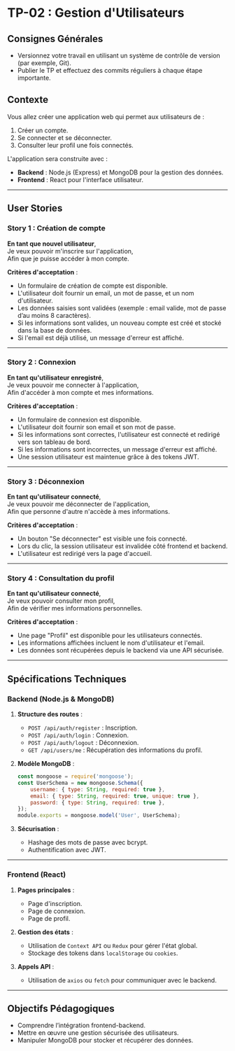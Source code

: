 # **TP-02 : Gestion d'Utilisateurs**

## **Consignes Générales**
- Versionnez votre travail en utilisant un système de contrôle de version (par exemple, Git).  
- Publier le TP et effectuez des commits réguliers à chaque étape importante.

## **Contexte**
Vous allez créer une application web qui permet aux utilisateurs de :  
1. Créer un compte.  
2. Se connecter et se déconnecter.  
3. Consulter leur profil une fois connectés.

L'application sera construite avec :  
- **Backend** : Node.js (Express) et MongoDB pour la gestion des données.  
- **Frontend** : React pour l'interface utilisateur.

---

## **User Stories**

### **Story 1 : Création de compte**
**En tant que nouvel utilisateur**,  
Je veux pouvoir m'inscrire sur l'application,  
Afin que je puisse accéder à mon compte.  

**Critères d'acceptation** :  
- Un formulaire de création de compte est disponible.  
- L'utilisateur doit fournir un email, un mot de passe, et un nom d'utilisateur.  
- Les données saisies sont validées (exemple : email valide, mot de passe d’au moins 8 caractères).  
- Si les informations sont valides, un nouveau compte est créé et stocké dans la base de données.  
- Si l'email est déjà utilisé, un message d'erreur est affiché.  

---

### **Story 2 : Connexion**
**En tant qu'utilisateur enregistré**,  
Je veux pouvoir me connecter à l'application,  
Afin d'accéder à mon compte et mes informations.  

**Critères d'acceptation** :  
- Un formulaire de connexion est disponible.  
- L'utilisateur doit fournir son email et son mot de passe.  
- Si les informations sont correctes, l'utilisateur est connecté et redirigé vers son tableau de bord.  
- Si les informations sont incorrectes, un message d'erreur est affiché.  
- Une session utilisateur est maintenue grâce à des tokens JWT.

---

### **Story 3 : Déconnexion**
**En tant qu'utilisateur connecté**,  
Je veux pouvoir me déconnecter de l'application,  
Afin que personne d'autre n'accède à mes informations.  

**Critères d'acceptation** :  
- Un bouton "Se déconnecter" est visible une fois connecté.  
- Lors du clic, la session utilisateur est invalidée côté frontend et backend.  
- L'utilisateur est redirigé vers la page d'accueil.

---

### **Story 4 : Consultation du profil**
**En tant qu'utilisateur connecté**,  
Je veux pouvoir consulter mon profil,  
Afin de vérifier mes informations personnelles.  

**Critères d'acceptation** :  
- Une page "Profil" est disponible pour les utilisateurs connectés.  
- Les informations affichées incluent le nom d'utilisateur et l'email.  
- Les données sont récupérées depuis le backend via une API sécurisée.

---

## **Spécifications Techniques**

### **Backend (Node.js & MongoDB)**  
1. **Structure des routes** :
   - `POST /api/auth/register` : Inscription.  
   - `POST /api/auth/login` : Connexion.  
   - `POST /api/auth/logout` : Déconnexion.  
   - `GET /api/users/me` : Récupération des informations du profil.

2. **Modèle MongoDB** :  
   ```javascript
   const mongoose = require('mongoose');
   const UserSchema = new mongoose.Schema({
       username: { type: String, required: true },
       email: { type: String, required: true, unique: true },
       password: { type: String, required: true },
   });
   module.exports = mongoose.model('User', UserSchema);
   ```

3. **Sécurisation** :  
   - Hashage des mots de passe avec bcrypt.  
   - Authentification avec JWT.

---

### **Frontend (React)**  
1. **Pages principales** :  
   - Page d'inscription.  
   - Page de connexion.  
   - Page de profil.  

2. **Gestion des états** :  
   - Utilisation de `Context API` ou `Redux` pour gérer l'état global.  
   - Stockage des tokens dans `localStorage` ou `cookies`.

3. **Appels API** :  
   - Utilisation de `axios` ou `fetch` pour communiquer avec le backend.  

---

## **Objectifs Pédagogiques**
- Comprendre l’intégration frontend-backend.  
- Mettre en œuvre une gestion sécurisée des utilisateurs.  
- Manipuler MongoDB pour stocker et récupérer des données.

